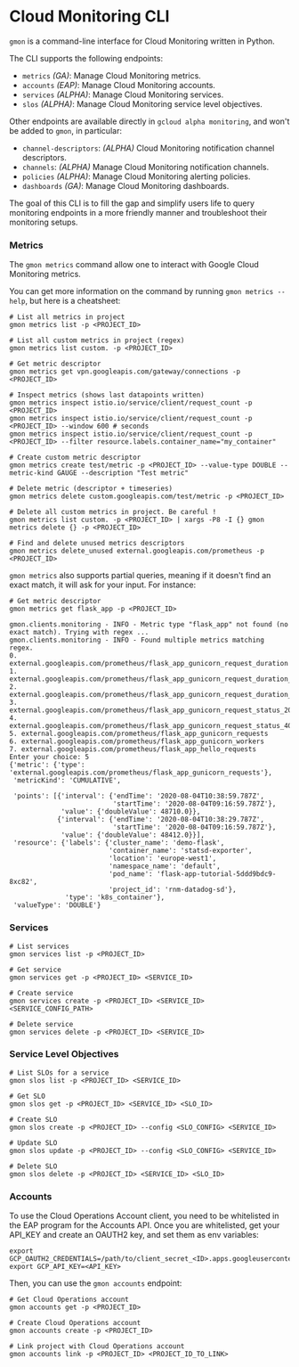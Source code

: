 # Cloud Monitoring CLI

`gmon` is a command-line interface for Cloud Monitoring written in Python.

The CLI supports the following endpoints:

-   `metrics` _(GA)_: Manage Cloud Monitoring metrics.
-   `accounts` _(EAP)_: Manage Cloud Monitoring accounts.
-   `services` _(ALPHA)_: Manage Cloud Monitoring services.
-   `slos` _(ALPHA)_: Manage Cloud Monitoring service level objectives.

Other endpoints are available directly in `gcloud alpha monitoring`, and won't
be added to `gmon`, in particular:

-   `channel-descriptors`: _(ALPHA)_ Cloud Monitoring notification channel descriptors.
-   `channels`: _(ALPHA)_ Manage Cloud Monitoring notification channels.
-   `policies` _(ALPHA)_: Manage Cloud Monitoring alerting policies.
-   `dashboards` _(GA)_: Manage Cloud Monitoring dashboards.

The goal of this CLI is to fill the gap and simplify users life to query
monitoring endpoints in a more friendly manner and troubleshoot their monitoring
setups.

### Metrics

The `gmon metrics` command allow one to interact with Google Cloud Monitoring metrics.

You can get more information on the command by running `gmon metrics --help`, but
here is a cheatsheet:

    # List all metrics in project
    gmon metrics list -p <PROJECT_ID>

    # List all custom metrics in project (regex)
    gmon metrics list custom. -p <PROJECT_ID>

    # Get metric descriptor
    gmon metrics get vpn.googleapis.com/gateway/connections -p <PROJECT_ID>

    # Inspect metrics (shows last datapoints written)
    gmon metrics inspect istio.io/service/client/request_count -p <PROJECT_ID>
    gmon metrics inspect istio.io/service/client/request_count -p <PROJECT_ID> --window 600 # seconds
    gmon metrics inspect istio.io/service/client/request_count -p <PROJECT_ID> --filter resource.labels.container_name="my_container"

    # Create custom metric descriptor
    gmon metrics create test/metric -p <PROJECT_ID> --value-type DOUBLE --metric-kind GAUGE --description "Test metric"

    # Delete metric (descriptor + timeseries)
    gmon metrics delete custom.googleapis.com/test/metric -p <PROJECT_ID>

    # Delete all custom metrics in project. Be careful !
    gmon metrics list custom. -p <PROJECT_ID> | xargs -P8 -I {} gmon metrics delete {} -p <PROJECT_ID>

    # Find and delete unused metrics descriptors
    gmon metrics delete_unused external.googleapis.com/prometheus -p <PROJECT_ID>

`gmon metrics` also supports partial queries, meaning if it doesn't find an exact match,
it will ask for your input. For instance:

    # Get metric descriptor
    gmon metrics get flask_app -p <PROJECT_ID>

    gmon.clients.monitoring - INFO - Metric type "flask_app" not found (no exact match). Trying with regex ...
    gmon.clients.monitoring - INFO - Found multiple metrics matching regex.
    0. external.googleapis.com/prometheus/flask_app_gunicorn_request_duration
    1. external.googleapis.com/prometheus/flask_app_gunicorn_request_duration_count
    2. external.googleapis.com/prometheus/flask_app_gunicorn_request_duration_sum
    3. external.googleapis.com/prometheus/flask_app_gunicorn_request_status_200
    4. external.googleapis.com/prometheus/flask_app_gunicorn_request_status_404
    5. external.googleapis.com/prometheus/flask_app_gunicorn_requests
    6. external.googleapis.com/prometheus/flask_app_gunicorn_workers
    7. external.googleapis.com/prometheus/flask_app_hello_requests
    Enter your choice: 5
    {'metric': {'type': 'external.googleapis.com/prometheus/flask_app_gunicorn_requests'},
     'metricKind': 'CUMULATIVE',

     'points': [{'interval': {'endTime': '2020-08-04T10:38:59.787Z',
                              'startTime': '2020-08-04T09:16:59.787Z'},
                 'value': {'doubleValue': 48710.0}},
                {'interval': {'endTime': '2020-08-04T10:38:29.787Z',
                              'startTime': '2020-08-04T09:16:59.787Z'},
                 'value': {'doubleValue': 48412.0}}],
     'resource': {'labels': {'cluster_name': 'demo-flask',
                             'container_name': 'statsd-exporter',
                             'location': 'europe-west1',
                             'namespace_name': 'default',
                             'pod_name': 'flask-app-tutorial-5ddd9bdc9-8xc82',
                             'project_id': 'rnm-datadog-sd'},
                  'type': 'k8s_container'},
     'valueType': 'DOUBLE'}

### Services

    # List services
    gmon services list -p <PROJECT_ID>

    # Get service
    gmon services get -p <PROJECT_ID> <SERVICE_ID>

    # Create service
    gmon services create -p <PROJECT_ID> <SERVICE_ID> <SERVICE_CONFIG_PATH>

    # Delete service
    gmon services delete -p <PROJECT_ID> <SERVICE_ID>

### Service Level Objectives

    # List SLOs for a service
    gmon slos list -p <PROJECT_ID> <SERVICE_ID>

    # Get SLO
    gmon slos get -p <PROJECT_ID> <SERVICE_ID> <SLO_ID>

    # Create SLO
    gmon slos create -p <PROJECT_ID> --config <SLO_CONFIG> <SERVICE_ID>

    # Update SLO
    gmon slos update -p <PROJECT_ID> --config <SLO_CONFIG> <SERVICE_ID>

    # Delete SLO
    gmon slos delete -p <PROJECT_ID> <SERVICE_ID> <SLO_ID>

### Accounts

To use the Cloud Operations Account client, you need to be whitelisted in the
EAP program for the Accounts API. Once you are whitelisted, get your API_KEY
and create an OAUTH2 key, and set them as env variables:

    export GCP_OAUTH2_CREDENTIALS=/path/to/client_secret_<ID>.apps.googleusercontent.com.json
    export GCP_API_KEY=<API_KEY>

Then, you can use the `gmon accounts` endpoint:

    # Get Cloud Operations account
    gmon accounts get -p <PROJECT_ID>

    # Create Cloud Operations account
    gmon accounts create -p <PROJECT_ID>

    # Link project with Cloud Operations account
    gmon accounts link -p <PROJECT_ID> <PROJECT_ID_TO_LINK>
